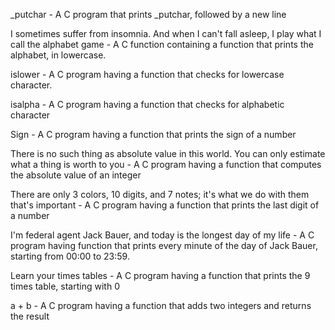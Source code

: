 _putchar - A C program that prints _putchar, followed by a new line

I sometimes suffer from insomnia. And when I can't fall asleep, I play what I call the alphabet game - A C function containing a  function that prints the alphabet, in lowercase.

islower - A C program having a function that checks for lowercase character.

isalpha - A C program having a function that checks for alphabetic character

Sign - A C program having a function that prints the sign of a number

There is no such thing as absolute value in this world. You can only estimate what a thing is worth to you - A C program having a function that computes the absolute value of an integer

There are only 3 colors, 10 digits, and 7 notes; it's what we do with them that's important -  A C program having a function that prints the last digit of a number

I'm federal agent Jack Bauer, and today is the longest day of my life - A C program having function that prints every minute of the day of Jack Bauer, starting from 00:00 to 23:59.

Learn your times tables - A C program having a function that prints the 9 times table, starting with 0

a + b - A C program having a function that adds two integers and returns the result
